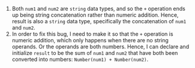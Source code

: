 1. Both `num1` and `num2` are `string` data types, and so the `+` operation ends up being string concatenation rather than numeric addition. Hence, result is also a `string` data type, specifically the concatenation of `num1` and `num2`.
2. In order to fix this bug, I need to make it so that the `+` operation is numeric addition, which only happens when there are no string operands. Or the operands are both numbers. Hence, I can declare and initialize `result` to be the sum of `num1` and `num2` that have both been converted into numbers: `Number(num1) + Number(num2)`.